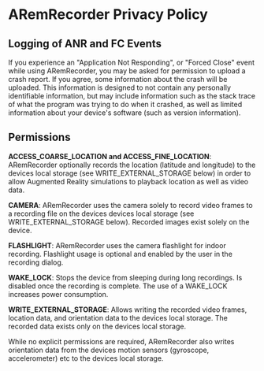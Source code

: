 # ARemRecorder Privacy Policy
## Logging of ANR and FC Events

If you experience an "Application Not Responding", or "Forced Close" event while using
ARemRecorder, you may be asked for permission to upload a crash report. If you agree,
some information about the crash will be uploaded. This information is designed to not
contain any personally identifiable information, but may include information such as
the stack trace of what the program was trying to do when it crashed, as well as
limited information about your device's software (such as version information).

## Permissions
**ACCESS_COARSE_LOCATION and ACCESS_FINE_LOCATION**:
ARemRecorder optionally records the location (latitude and longitude) to the
devices local storage (see WRITE_EXTERNAL_STORAGE below) in order to
allow Augmented Reality simulations to playback location as well as video
data.

**CAMERA**:
ARemRecorder uses the camera solely to record video frames to a recording file on the
devices devices local storage (see  WRITE_EXTERNAL_STORAGE below).
Recorded images exist solely on the device.

**FLASHLIGHT**:
ARemRecorder uses the camera flashlight for indoor recording. Flashlight usage is
optional and enabled by the user in the recording dialog.

**WAKE_LOCK**:
Stops the device from sleeping during long recordings. Is disabled once the recording is
complete. The use of a WAKE_LOCK increases power consumption.

**WRITE_EXTERNAL_STORAGE**:
Allows writing the recorded video frames, location data, and orientation data to the
devices local storage. The recorded data exists only on the devices local storage.

While no explicit permissions are required, ARemRecorder also writes orientation data
from the devices motion sensors (gyroscope, accelerometer) etc to the devices local
storage.